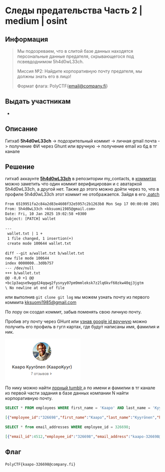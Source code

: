 # Следы предательства Часть 2 | medium | osint

## Информация

> Мы подозреваем, что в слитой базе данных находятся персональные данные предателя, скрывающегося под псвевдоднимом 5h4d0wL33ch. 
> 
> Миссия №2: Найдите корпоративную почту предателя, мы должны знать его в лицо! 
> 
> Формат флага: PolyCTF{email@company.fi}

## Выдать участникам
-

## Описание
Гитхаб **5h4d0wL33ch** -> подозрительный коммит -> личная gmail почта -> получение ФИ через Ghunt или вручную -> получение email из бд в тг канале
## Решение
 гитхаб аккаунте **[5h4d0wL33ch](https://github.com/5h4d0wL33ch)** в репозитории my_contacts, в [коммитах](https://github.com/5h4d0wL33ch/my_contacts/commits/main/) можно заметить что один коммит верифицирован и с аватаркой 5h4d0wL33ch, а другой нет. Также до этого можно дойти через то, что в профиле 5h4d0wL33ch этот коммит не отображается. 
Зайдя в его [.patch](https://github.com/5h4d0wL33ch/my_contacts/commit/6519951fa2c84a2d83e4608f32e5957c2b1263b8.patch) 

```
From 6519951fa2c84a2d83e4608f32e5957c2b1263b8 Mon Sep 17 00:00:00 2001
From: 5h4d0wL33ch <kksuomi1985@gmail.com>
Date: Fri, 10 Jan 2025 19:02:58 +0300
Subject: [PATCH] wallet

---
 wallet.txt | 1 +
 1 file changed, 1 insertion(+)
 create mode 100644 wallet.txt

diff --git a/wallet.txt b/wallet.txt
new file mode 100644
index 0000000..3d0b757
--- /dev/null
+++ b/wallet.txt
@@ -0,0 +1 @@
+bc1p3aqse9wggd24qqwg2fysnyy07pm9mmleksk7z2lq6kvf60zkw40qj3jgtm
\ No newline at end of file
```

или выполнив `git clone git log` мы можем узнать почту из первого коммита 
kksuomi1985@gmail.com

По лору он создал коммит, забыв поменять свою личную почту.

Пробив эту почту через GHunt или [узнав google id вручную](https://www.securitylab.ru/blog/company/CABIS/348481.php) можно получить его профиль в гугл картах, где будут написаны имя, фамилия и ник.

![gmaps.png](solve/gmaps.png)

По нику можно найти [лорный tumblr ](https://kaapokyyr.tumblr.com/) а по имени и фамилии в тг канале из первой части задания в базе данных компании N найти корпоративную почту.
 
```sql
SELECT * FROM employees WHERE first_name = 'Kaapo' AND last_name = 'Kyyrönen';
```
```json
[{"employee_id":"326698","first_name":"Kaapo","last_name":"Kyyrönen","hire_date":"2024-12-24","department_id":2}]
```
```sql
SELECT * from email_addresses WHERE employee_id = 326698;
```
```json
[{"email_id":4512,"employee_id":"326698","email_address":"kaapo-326698@company.fi"}]
```

## Флаг
`PolyCTF{kaapo-326698@company.fi}`
